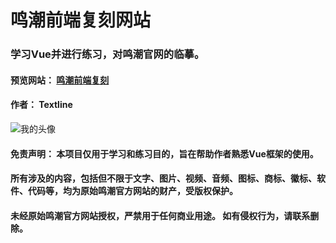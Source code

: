 # 鸣潮前端复刻网站

### 学习Vue并进行练习，对鸣潮官网的临摹。

#### 预览网站： [鸣潮前端复刻](https://wutheringwavesweb.pages.dev/)

#### 作者： Textline

![我的头像](https://img.textline.top/file/1740126091796_Textline.png)

#### **免责声明：** 本项目仅用于学习和练习目的，旨在帮助作者熟悉Vue框架的使用。
#### 所有涉及的内容，包括但不限于文字、图片、视频、音频、图标、商标、徽标、软件、代码等，均为原始鸣潮官方网站的财产，受版权保护。
#### 未经原始鸣潮官方网站授权，严禁用于任何商业用途。 如有侵权行为，请联系删除。
